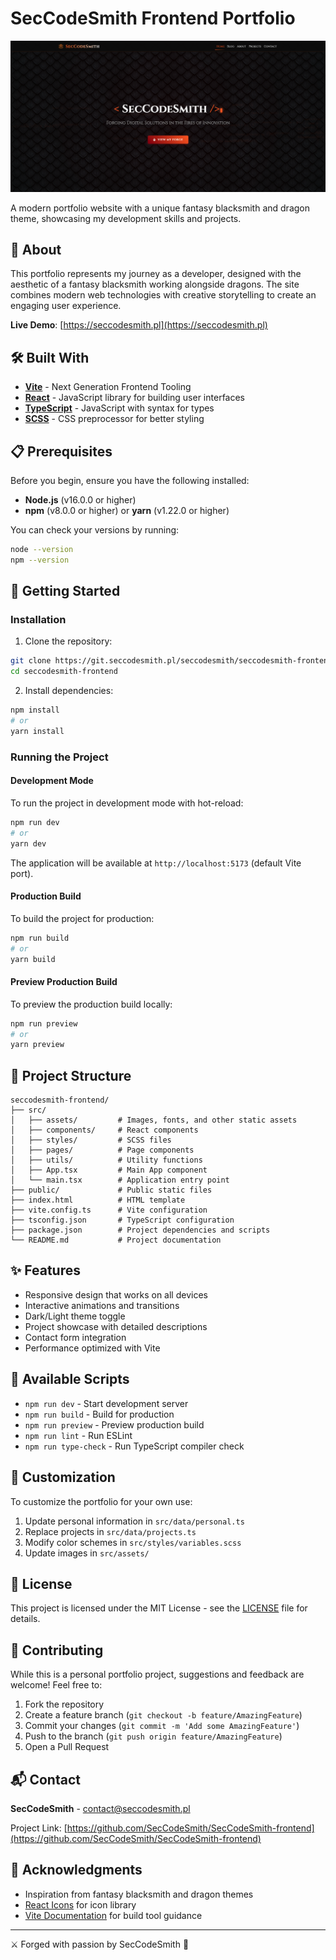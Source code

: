 # SecCodeSmith Frontend Portfolio

![Image](./public/images/SecCodeSmithFrontProj/Main.png)

A modern portfolio website with a unique fantasy blacksmith and dragon theme, showcasing my development skills and projects.

## 🐉 About

This portfolio represents my journey as a developer, designed with the aesthetic of a fantasy blacksmith working alongside dragons. The site combines modern web technologies with creative storytelling to create an engaging user experience.

**Live Demo**: [https://seccodesmith.pl](https://seccodesmith.pl)

## 🛠️ Built With

- **[Vite](https://vitejs.dev/)** - Next Generation Frontend Tooling
- **[React](https://reactjs.org/)** - JavaScript library for building user interfaces
- **[TypeScript](https://www.typescriptlang.org/)** - JavaScript with syntax for types
- **[SCSS](https://sass-lang.com/)** - CSS preprocessor for better styling

## 📋 Prerequisites

Before you begin, ensure you have the following installed:
- **Node.js** (v16.0.0 or higher)
- **npm** (v8.0.0 or higher) or **yarn** (v1.22.0 or higher)

You can check your versions by running:
```bash
node --version
npm --version
```

## 🚀 Getting Started

### Installation

1. Clone the repository:
```bash
git clone https://git.seccodesmith.pl/seccodesmith/seccodesmith-frontend.git
cd seccodesmith-frontend
```

2. Install dependencies:
```bash
npm install
# or
yarn install
```

### Running the Project

#### Development Mode
To run the project in development mode with hot-reload:
```bash
npm run dev
# or
yarn dev
```

The application will be available at `http://localhost:5173` (default Vite port).

#### Production Build
To build the project for production:
```bash
npm run build
# or
yarn build
```

#### Preview Production Build
To preview the production build locally:
```bash
npm run preview
# or
yarn preview
```

## 📁 Project Structure

```
seccodesmith-frontend/
├── src/
│   ├── assets/         # Images, fonts, and other static assets
│   ├── components/     # React components
│   ├── styles/         # SCSS files
│   ├── pages/          # Page components
│   ├── utils/          # Utility functions
│   ├── App.tsx         # Main App component
│   └── main.tsx        # Application entry point
├── public/             # Public static files
├── index.html          # HTML template
├── vite.config.ts      # Vite configuration
├── tsconfig.json       # TypeScript configuration
├── package.json        # Project dependencies and scripts
└── README.md           # Project documentation
```

## ✨ Features

- Responsive design that works on all devices
- Interactive animations and transitions
- Dark/Light theme toggle
- Project showcase with detailed descriptions
- Contact form integration
- Performance optimized with Vite

## 🧪 Available Scripts

- `npm run dev` - Start development server
- `npm run build` - Build for production
- `npm run preview` - Preview production build
- `npm run lint` - Run ESLint
- `npm run type-check` - Run TypeScript compiler check

## 🎨 Customization

To customize the portfolio for your own use:

1. Update personal information in `src/data/personal.ts`
2. Replace projects in `src/data/projects.ts`
3. Modify color schemes in `src/styles/variables.scss`
4. Update images in `src/assets/`

## 📄 License

This project is licensed under the MIT License - see the [LICENSE](LICENSE) file for details.

## 🤝 Contributing

While this is a personal portfolio project, suggestions and feedback are welcome! Feel free to:

1. Fork the repository
2. Create a feature branch (`git checkout -b feature/AmazingFeature`)
3. Commit your changes (`git commit -m 'Add some AmazingFeature'`)
4. Push to the branch (`git push origin feature/AmazingFeature`)
5. Open a Pull Request

## 📬 Contact

**SecCodeSmith** - [contact@seccodesmith.pl](mailto:contact@seccodesmith.pl)

Project Link: [https://github.com/SecCodeSmith/SecCodeSmith-frontend](https://github.com/SecCodeSmith/SecCodeSmith-frontend)

## 🙏 Acknowledgments

- Inspiration from fantasy blacksmith and dragon themes
- [React Icons](https://react-icons.github.io/react-icons/) for icon library
- [Vite Documentation](https://vitejs.dev/guide/) for build tool guidance

---

⚔️ Forged with passion by SecCodeSmith 🐲
